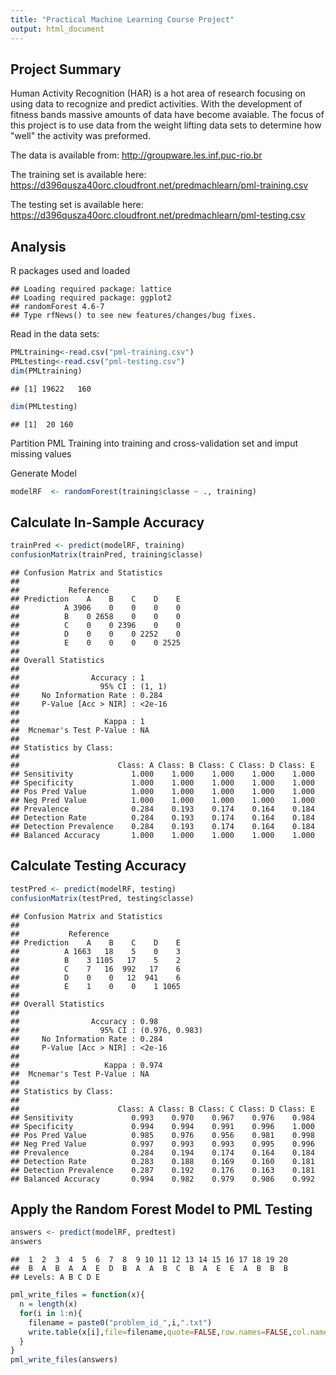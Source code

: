 ```yaml
---
title: "Practical Machine Learning Course Project"
output: html_document
---
```

## Project Summary

Human Activity Recognition (HAR) is a hot area of research focusing on using data to recognize and predict activities. With the development of fitness bands massive amounts of data have become avaiable. The focus of this project is to use data from the weight lifting data sets to determine how "well" the activity was preformed.

The data is available from: http://groupware.les.inf.puc-rio.br

The training set is available here: https://d396qusza40orc.cloudfront.net/predmachlearn/pml-training.csv

The testing set is available here: https://d396qusza40orc.cloudfront.net/predmachlearn/pml-testing.csv

## Analysis

R packages used and loaded

```
## Loading required package: lattice
## Loading required package: ggplot2
## randomForest 4.6-7
## Type rfNews() to see new features/changes/bug fixes.
```

Read in the data sets:

```r
PMLtraining<-read.csv("pml-training.csv")
PMLtesting<-read.csv("pml-testing.csv")
dim(PMLtraining)
```

```
## [1] 19622   160
```

```r
dim(PMLtesting)
```

```
## [1]  20 160
```

Partition PML Training into training and cross-validation set and imput missing values

Generate Model

```r
modelRF  <- randomForest(training$classe ~ ., training)
```
## Calculate In-Sample Accuracy

```r
trainPred <- predict(modelRF, training)
confusionMatrix(trainPred, training$classe)
```

```
## Confusion Matrix and Statistics
## 
##           Reference
## Prediction    A    B    C    D    E
##          A 3906    0    0    0    0
##          B    0 2658    0    0    0
##          C    0    0 2396    0    0
##          D    0    0    0 2252    0
##          E    0    0    0    0 2525
## 
## Overall Statistics
##                                 
##                Accuracy : 1     
##                  95% CI : (1, 1)
##     No Information Rate : 0.284 
##     P-Value [Acc > NIR] : <2e-16
##                                 
##                   Kappa : 1     
##  Mcnemar's Test P-Value : NA    
## 
## Statistics by Class:
## 
##                      Class: A Class: B Class: C Class: D Class: E
## Sensitivity             1.000    1.000    1.000    1.000    1.000
## Specificity             1.000    1.000    1.000    1.000    1.000
## Pos Pred Value          1.000    1.000    1.000    1.000    1.000
## Neg Pred Value          1.000    1.000    1.000    1.000    1.000
## Prevalence              0.284    0.193    0.174    0.164    0.184
## Detection Rate          0.284    0.193    0.174    0.164    0.184
## Detection Prevalence    0.284    0.193    0.174    0.164    0.184
## Balanced Accuracy       1.000    1.000    1.000    1.000    1.000
```

## Calculate Testing Accuracy

```r
testPred <- predict(modelRF, testing)
confusionMatrix(testPred, testing$classe)
```

```
## Confusion Matrix and Statistics
## 
##           Reference
## Prediction    A    B    C    D    E
##          A 1663   18    5    0    3
##          B    3 1105   17    5    2
##          C    7   16  992   17    6
##          D    0    0   12  941    6
##          E    1    0    0    1 1065
## 
## Overall Statistics
##                                         
##                Accuracy : 0.98          
##                  95% CI : (0.976, 0.983)
##     No Information Rate : 0.284         
##     P-Value [Acc > NIR] : <2e-16        
##                                         
##                   Kappa : 0.974         
##  Mcnemar's Test P-Value : NA            
## 
## Statistics by Class:
## 
##                      Class: A Class: B Class: C Class: D Class: E
## Sensitivity             0.993    0.970    0.967    0.976    0.984
## Specificity             0.994    0.994    0.991    0.996    1.000
## Pos Pred Value          0.985    0.976    0.956    0.981    0.998
## Neg Pred Value          0.997    0.993    0.993    0.995    0.996
## Prevalence              0.284    0.194    0.174    0.164    0.184
## Detection Rate          0.283    0.188    0.169    0.160    0.181
## Detection Prevalence    0.287    0.192    0.176    0.163    0.181
## Balanced Accuracy       0.994    0.982    0.979    0.986    0.992
```

## Apply the Random Forest Model to PML Testing

```r
answers <- predict(modelRF, predtest)
answers
```

```
##  1  2  3  4  5  6  7  8  9 10 11 12 13 14 15 16 17 18 19 20 
##  B  A  B  A  A  E  D  B  A  A  B  C  B  A  E  E  A  B  B  B 
## Levels: A B C D E
```

```r
pml_write_files = function(x){
  n = length(x)
  for(i in 1:n){
    filename = paste0("problem_id_",i,".txt")
    write.table(x[i],file=filename,quote=FALSE,row.names=FALSE,col.names=FALSE)
  }
}
pml_write_files(answers)
```

